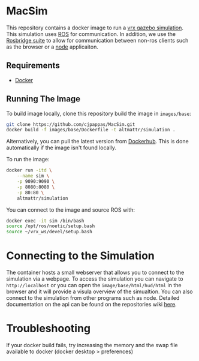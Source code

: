 # MacSim

This repository contains a docker image to run a [vrx gazebo simulation](https://github.com/osrf/vrx). This simulation uses [ROS](http://wiki.ros.org) for communication. In addition, we use the [Rosbridge suite]((http://wiki.ros.org/rosbridge_suite)) to allow for communication between non-ros clients such as the browser or a [node](https://nodejs.org/en/) applicaiton.

## Requirements
- [Docker](https://www.docker.com)

## Running The Image
To build image locally, clone this repository build the image in `images/base`:
```bash
git clone https://github.com/cjpappas/MacSim.git
docker build -f images/base/Dockerfile -t altmattr/simulation .
```
Alternatively, you can pull the latest version from [Dockerhub](https://hub.docker.com/). This is done automatically if the image isn't found locally.

To run the image:
```bash
docker run -itd \
    --name sim \
    -p 9090:9090 \
    -p 8080:8080 \
    -p 80:80 \
    altmattr/simulation
```

You can connect to the image and source ROS with:
```bash
docker exec -it sim /bin/bash
source /opt/ros/noetic/setup.bash
source ~/vrx_ws/devel/setup.bash
```

# Connecting to the Simulation

The container hosts a small webserver that allows you to connect to the simulation via a webpage. To access the simulation you can navigate to `http://localhost` or you can open the `image/base/html/hud/html` in the browser and it will provide a visula overview of the simualtion. You can also connect to the simulation from other programs such as node. Detailed documentation on the api can be found on the repositories wiki [here](https://github.com/cjpappas/MacSim/wiki/api).

# Troubleshooting

If your docker build fails, try increasing the memory and the swap file available to docker (docker desktop > preferences)
